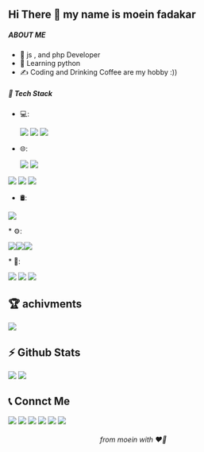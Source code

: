 <h2>Hi There 👋 my name is moein fadakar </h2>
<h5>ABOUT ME</h5>

* 🫡 js , and php Developer
* 🌱 Learning python
* ✍️  Coding and Drinking Coffee are my hobby :))

<h5>🔧   Tech Stack</h5>

* 💻: <p><img src="https://img.shields.io/badge/Python-14354C?style=for-the-badge&logo=python&logoColor=white"> <img src="https://img.shields.io/badge/PHP-777BB4?style=for-the-badge&logo=php&logoColor=white"> <img src="https://img.shields.io/badge/Laravel-FF2D20?style=for-the-badge&logo=laravel&logoColor=white" > </p>   

* 🌐: <p> <img src="https://img.shields.io/badge/HTML5-E34F26?style=for-the-badge&logo=html5&logoColor=white"> <img src="https://img.shields.io/badge/CSS3-1572B6style=for-the-badge&logo=css3&logoColor=white" >
<img src="https://img.shields.io/badge/JavaScript-F7DF1E?style=for-the-badge&logo=javascript&logoColor=black" >
<img src="ttps://img.shields.io/badge/Bootstrap-563D7C?style=for-the-badge&logo=bootstrap&logoColor=white">
<img src="https://img.shields.io/badge/jQuery-0769AD?style=for-the-badge&logo=jquery&logoColor=white">
</p>



* 🛢:<p>
<img src="https://img.shields.io/badge/MySQL-00000F?style=for-the-badge&logo=mysql&logoColor=white">
</p>
* ⚙️:<p><img src="https://img.shields.io/badge/GIT-E44C30?style=for-the-badge&logo=git&logoColor=white" ><img src="https://img.shields.io/badge/GitHub-100000?style=flat&logo=github&logoColor=white" ><img src="https://img.shields.io/badge/Markdown-000000?style=flat&logo=markdown&logoColor=white" ></p>
* 🔧:  
<p>
<img src="https://custom-icon-badges.demolab.com/badge/Visual%20Studio-5C2D91.svg?&logo=visual-studio&logoColor=white">
<img src="https://img.shields.io/badge/PyCharm-000?logo=pycharm&logoColor=fff">
<img src="https://img.shields.io/badge/PhpStorm-000?logo=phpstorm&logoColor=fff">
</p>


<h2>🏆   achivments</h2>

<img src="https://github-profile-trophy.vercel.app/?username=ryo-ma)](https://github.com/ryo-ma/github-profile-trophy">


<h2>⚡️   Github Stats</h2>

<img src="https://github-readme-stats.vercel.app/api?username=anuraghazra&show_icons=true&theme=transparent">

<img src="https://github-readme-stats.vercel.app/api/top-langs/?username=anuraghazra&layout=donut)](https://github.com/anuraghazra/github-readme-stats">



<h2>📞   Connct Me</h2>

<p>
<img src="https://img.shields.io/badge/Gmail-D14836?style=for-the-badge&logo=gmail&logoColor=white">
<img src="https://img.shields.io/badge/LinkedIn-0077B5?style=for-the-badge&logo=linkedin&logoColor=white" >
<img src="https://img.shields.io/badge/Instagram-E4405F?style=for-the-badge&logo=instagram&logoColor=white" >
<img src="https://img.shields.io/badge/Website-000000?style=flat&logo=About.me&logoColor=white" >
<img src="https://img.shields.io/badge/Telegram-26A5E4?style=flat&logo=telegram&logoColor=white" >
<img src="https://img.shields.io/badge/GitHub-100000?style=flat&logo=github&logoColor=white" >
</p>


<h6 align="center" >from moein with ❤️‍🔥</h6>

